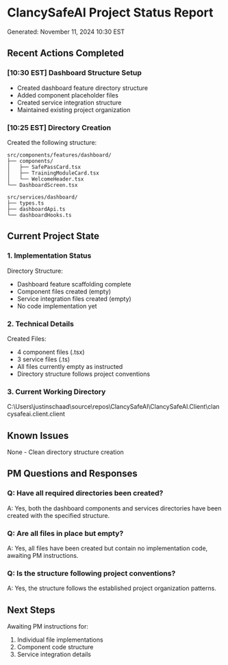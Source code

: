 # ClancySafeAI Project Status Report
Generated: November 11, 2024 10:30 EST

## Recent Actions Completed

### [10:30 EST] Dashboard Structure Setup
- Created dashboard feature directory structure
- Added component placeholder files
- Created service integration structure
- Maintained existing project organization

### [10:25 EST] Directory Creation
Created the following structure:
```
src/components/features/dashboard/
├── components/
│   ├── SafePassCard.tsx
│   ├── TrainingModuleCard.tsx
│   └── WelcomeHeader.tsx
└── DashboardScreen.tsx

src/services/dashboard/
├── types.ts
├── dashboardApi.ts
└── dashboardHooks.ts
```

## Current Project State

### 1. Implementation Status
Directory Structure:
- Dashboard feature scaffolding complete
- Component files created (empty)
- Service integration files created (empty)
- No code implementation yet

### 2. Technical Details
Created Files:
- 4 component files (.tsx)
- 3 service files (.ts)
- All files currently empty as instructed
- Directory structure follows project conventions

### 3. Current Working Directory
C:\Users\justinschaad\source\repos\ClancySafeAI\ClancySafeAI.Client\clancysafeai.client.client

## Known Issues
None - Clean directory structure creation

## PM Questions and Responses

### Q: Have all required directories been created?
A: Yes, both the dashboard components and services directories have been created with the specified structure.

### Q: Are all files in place but empty?
A: Yes, all files have been created but contain no implementation code, awaiting PM instructions.

### Q: Is the structure following project conventions?
A: Yes, the structure follows the established project organization patterns.

## Next Steps
Awaiting PM instructions for:
1. Individual file implementations
2. Component code structure
3. Service integration details 